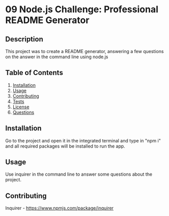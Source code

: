 # 09 Node.js Challenge: Professional README Generator

## Description

This project was to create a README generator, answering a few questions on the answer in the command line using node.js 

## Table of Contents

1. [Installation](#installation)
2. [Usage](#usage)
3. [Contributing](#contributing)
4. [Tests](#tests)
5. [License](#license)
6. [Questions](#questions)

## Installation

Go to the project and open it in the integrated terminal and type in "npm i" and all required packages will be installed to run the app.

## Usage

Use inquirer in the command line to answer some questions about the project.

## Contributing

Inquirer - https://www.npmjs.com/package/inquirer



